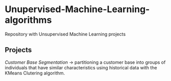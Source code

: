 # Unupervised-Machine-Learning-algorithms
Repository with Unsupervised Machine Learning projects

## Projects

_Customer_ _Base_ _Segmentation_ -> partitioning a customer base into groups of individuals that have similar characteristics using historical data with the KMeans Clutering algorithm.
